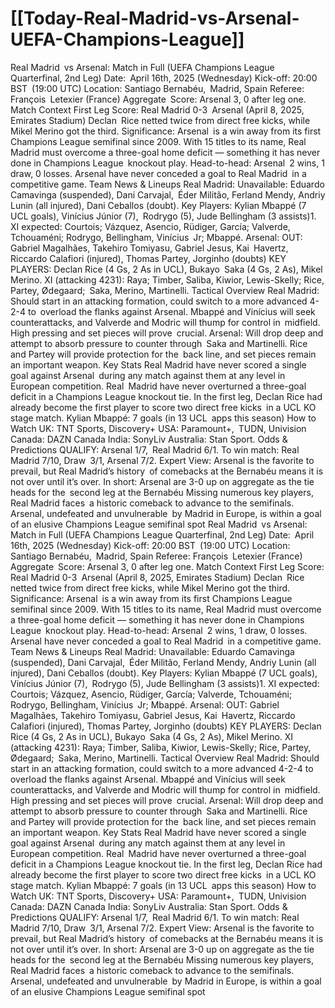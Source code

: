 # [[Today-Real-Madrid-vs-Arsenal-UEFA-Champions-League]]


Real Madrid vs Arsenal: Match in Full (UEFA Champions League Quarterfinal, 2nd Leg)
Date: April 16th, 2025 (Wednesday)
Kick-off: 20:00 BST (19:00 UTC)
Location: Santiago Bernabéu, Madrid, Spain
Referee: François Letexier (France)
Aggregate Score: Arsenal 3, 0 after leg one.
Match Context
First Leg Score: Real Madrid 0-3 Arsenal (April 8, 2025, Emirates Stadium)
Declan Rice netted twice from direct free kicks, while Mikel Merino got the third.
Significance: Arsenal is a win away from its first Champions League semifinal since 2009. With 15 titles to its name, Real Madrid must overcome a three-goal home deficit — something it has never done in Champions League knockout play.
Head-to-head: Arsenal 2 wins, 1 draw, 0 losses. Arsenal have never conceded a goal to Real Madrid in a competitive game.
Team News & Lineups
Real Madrid:
Unavailable: Eduardo Camavinga (suspended), Dani Carvajal, Éder Militão, Ferland Mendy, Andriy Lunin (all injured), Dani Ceballos (doubt).
Key Players: Kylian Mbappé (7 UCL goals), Vinícius Júnior (7), Rodrygo (5), Jude Bellingham (3 assists)1.
XI expected: Courtois; Vázquez, Asencio, Rüdiger, García; Valverde, Tchouaméni; Rodrygo, Bellingham, Vinícius Jr; Mbappé.
Arsenal:
OUT: Gabriel Magalhães, Takehiro Tomiyasu, Gabriel Jesus, Kai Havertz, Riccardo Calafiori (injured), Thomas Partey, Jorginho (doubts)
KEY PLAYERS: Declan Rice (4 Gs, 2 As in UCL), Bukayo Saka (4 Gs, 2 As), Mikel Merino.
XI (attacking 4231): Raya; Timber, Saliba, Kiwior, Lewis-Skelly; Rice, Partey, Ødegaard; Saka, Merino, Martinelli.
Tactical Overview
Real Madrid: Should start in an attacking formation, could switch to a more advanced 4-2-4 to overload the flanks against Arsenal. Mbappé and Vinícius will seek counterattacks, and Valverde and Modric will thump for control in midfield. High pressing and set pieces will prove crucial.
Arsenal: Will drop deep and attempt to absorb pressure to counter through Saka and Martinelli. Rice and Partey will provide protection for the back line, and set pieces remain an important weapon.
Key Stats
Real Madrid have never scored a single goal against Arsenal during any match against them at any level in European competition.
Real Madrid have never overturned a three-goal deficit in a Champions League knockout tie.
In the first leg, Declan Rice had already become the first player to score two direct free kicks in a UCL KO stage match.
Kylian Mbappé: 7 goals (in 13 UCL apps this season)
How to Watch
UK: TNT Sports, Discovery+
USA: Paramount+, TUDN, Univision
Canada: DAZN Canada
India: SonyLiv
Australia: Stan Sport.
Odds & Predictions
QUALIFY: Arsenal 1/7, Real Madrid 6/1.
To win match: Real Madrid 7/10, Draw 3/1, Arsenal 7/2.
Expert View: Arsenal is the favorite to prevail, but Real Madrid’s history of comebacks at the Bernabéu means it is not over until it’s over.
In short: Arsenal are 3-0 up on aggregate as the tie heads for the second leg at the Bernabéu Missing numerous key players, Real Madrid faces a historic comeback to advance to the semifinals. Arsenal, undefeated and unvulnerable by Madrid in Europe, is within a goal of an elusive Champions League semifinal spot
Real Madrid vs Arsenal: Match in Full (UEFA Champions League Quarterfinal, 2nd Leg)
Date: April 16th, 2025 (Wednesday)
Kick-off: 20:00 BST (19:00 UTC)
Location: Santiago Bernabéu, Madrid, Spain
Referee: François Letexier (France)
Aggregate Score: Arsenal 3, 0 after leg one.
Match Context
First Leg Score: Real Madrid 0-3 Arsenal (April 8, 2025, Emirates Stadium)
Declan Rice netted twice from direct free kicks, while Mikel Merino got the third.
Significance: Arsenal is a win away from its first Champions League semifinal since 2009. With 15 titles to its name, Real Madrid must overcome a three-goal home deficit — something it has never done in Champions League knockout play.
Head-to-head: Arsenal 2 wins, 1 draw, 0 losses. Arsenal have never conceded a goal to Real Madrid in a competitive game.
Team News & Lineups
Real Madrid:
Unavailable: Eduardo Camavinga (suspended), Dani Carvajal, Éder Militão, Ferland Mendy, Andriy Lunin (all injured), Dani Ceballos (doubt).
Key Players: Kylian Mbappé (7 UCL goals), Vinícius Júnior (7), Rodrygo (5), Jude Bellingham (3 assists)1.
XI expected: Courtois; Vázquez, Asencio, Rüdiger, García; Valverde, Tchouaméni; Rodrygo, Bellingham, Vinícius Jr; Mbappé.
Arsenal:
OUT: Gabriel Magalhães, Takehiro Tomiyasu, Gabriel Jesus, Kai Havertz, Riccardo Calafiori (injured), Thomas Partey, Jorginho (doubts)
KEY PLAYERS: Declan Rice (4 Gs, 2 As in UCL), Bukayo Saka (4 Gs, 2 As), Mikel Merino.
XI (attacking 4231): Raya; Timber, Saliba, Kiwior, Lewis-Skelly; Rice, Partey, Ødegaard; Saka, Merino, Martinelli.
Tactical Overview
Real Madrid: Should start in an attacking formation, could switch to a more advanced 4-2-4 to overload the flanks against Arsenal. Mbappé and Vinícius will seek counterattacks, and Valverde and Modric will thump for control in midfield. High pressing and set pieces will prove crucial.
Arsenal: Will drop deep and attempt to absorb pressure to counter through Saka and Martinelli. Rice and Partey will provide protection for the back line, and set pieces remain an important weapon.
Key Stats
Real Madrid have never scored a single goal against Arsenal during any match against them at any level in European competition.
Real Madrid have never overturned a three-goal deficit in a Champions League knockout tie.
In the first leg, Declan Rice had already become the first player to score two direct free kicks in a UCL KO stage match.
Kylian Mbappé: 7 goals (in 13 UCL apps this season)
How to Watch
UK: TNT Sports, Discovery+
USA: Paramount+, TUDN, Univision
Canada: DAZN Canada
India: SonyLiv
Australia: Stan Sport.
Odds & Predictions
QUALIFY: Arsenal 1/7, Real Madrid 6/1.
To win match: Real Madrid 7/10, Draw 3/1, Arsenal 7/2.
Expert View: Arsenal is the favorite to prevail, but Real Madrid’s history of comebacks at the Bernabéu means it is not over until it’s over.
In short: Arsenal are 3-0 up on aggregate as the tie heads for the second leg at the Bernabéu Missing numerous key players, Real Madrid faces a historic comeback to advance to the semifinals. Arsenal, undefeated and unvulnerable by Madrid in Europe, is within a goal of an elusive Champions League semifinal spot
